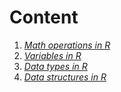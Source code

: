 # **Content**

1. *[Math operations in R]("https://github.com/dangngocquan/r_learning/blob/master/source/math_operations.md")*
2. *[Variables in R]("https://github.com/dangngocquan/r_learning/blob/master/source/variables.md")*
3. *[Data types in R]("https://github.com/dangngocquan/r_learning/blob/master/source/data_types.md")*
4. *[Data structures in R]("https://github.com/dangngocquan/r_learning/blob/master/source/data_structures.md")*